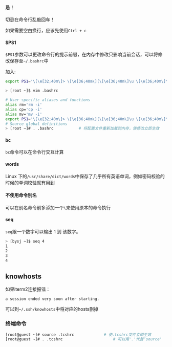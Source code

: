 #### 忌！

切忌在命令行乱敲回车！

如果需要空白换行，应该先使用`Ctrl + c`



#### $PS1

`$PS1`参数可以更改命令行的提示前缀，在内存中修改只影响当前会话，可以将修改保存至`~/.bashrc`中

加入:

```bash
export PS1='\[\e[32;40m\]> \[\e[36;40m\][\[\e[36;40m\]\u \[\e[36;40m\]\w]\$ \[\e[37;40m\]'
```

```bash
> [root ~]$ vim .bashrc

# User specific aliases and functions
alias rm='rm -i'
alias cp='cp -i'
alias mv='mv -i'
export PS1='\[\e[32;40m\]> \[\e[36;40m\][\[\e[36;40m\]\u \[\e[36;40m\]\w]\$ \[\e[37;40m\]'
# Source global definitions
> [root ~]# . .bashrc 			# 将配置文件重新加载到内存，使修改立即生效
```



#### bc

 `bc`命令可以在命令行交互计算



#### words

Linux 下的`/usr/share/dict/words`中保存了几乎所有英语单词，例如密码校验的时候的单词校验就有用到



#### 不使用命令别名

可以在别名命令前多添加一个`\`来使用原本的命令执行



#### seq

`seq`跟一个数字可以输出 1 到 该数字。

```bash
> [bysj ~]$ seq 4
1
2
3
4
```



## knowhosts

如果iterm2连接报错：

```
a session ended very soon after starting. 
```

可以到`~/.ssh/knowhosts`中将对应的hosts删掉



### 终端命令

```bash
[root@guest ~]# source .tcshrc             # 使.tcshrc文件立即生效
[root@guest ~]# . .tcshrc                      # 可以用'.'代替‘source'
```

